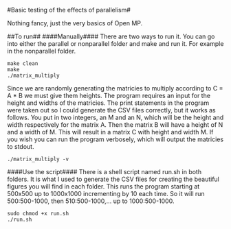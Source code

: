 #Basic testing of the effects of parallelism#

Nothing fancy, just the very basics of Open MP.

##To run##
####Manually####
There are two ways to run it. You can go into either the parallel or
nonparallel folder and make and run it. For example in the nonparallel folder.
```
make clean
make
./matrix_multiply
```
Since we are randomly generating the matricies to multiply according to
    C = A * B
we must give them heights. The program requires an input for the height and
widths of the matricies. The print statements in the program were taken out so
I could generate the CSV files correctly, but it works as follows. You put in
two integers, an M and an N, which will be the height and width respectively
for the matrix A. Then the matrix B will have a height of N and a width of M.
This will result in a matrix C with height and width M. If you wish you can
run the program verbosely, which will output the matricies to stdout.
```
./matrix_multiply -v
```
####Use the script####
There is a shell script named run.sh in both folders. It is what I used to
generate the CSV files for creating the beautiful figures you will find in each
folder. This runs the program starting at 500x500 up to 1000x1000 incrementing
by 10 each time. So it will run 500:500-1000, then 510:500-1000,... up to
1000:500-1000.
```
sudo chmod +x run.sh
./run.sh
```
